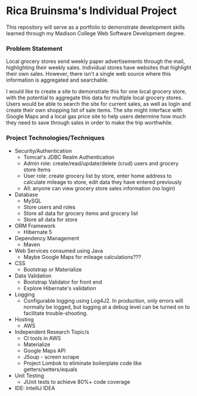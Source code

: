 # Rica Bruinsma's Individual Project

This repository will serve as a portfolio to demonstrate development skills learned through my Madison College Web Software Development degree.

### Problem Statement

Local grocery stores send weekly paper advertisements through the mail, highlighting their weekly sales.  Individual stores have websites that highlight their own sales.  However, there isn't a single web source where this information is aggregated and searchable.

I would like to create a site to demonstrate this for one local grocery store, with the potential to aggregate this data for multiple local grocery stores.  Users would be able to search the site for current sales, as well as login and create their own shopping list of sale items. The site might interface with Google Maps and a local gas price site to help users determine how much they need to save through sales in order to make the trip worthwhile.

### Project Technologies/Techniques 

* Security/Authentication
  * Tomcat's JDBC Realm Authentication
  * Admin role: create/read/update/delete (crud) users and grocery store items
  * User role: create grocery list by store, enter home address to calculate mileage to store, edit data they have entered previously
  * All: anyone can view grocery store sales information (no login)
* Database
  * MySQL
  * Store users and roles
  * Store all data for grocery items and grocery list
  * Store all data for store
* ORM Framework
  * Hibernate 5
* Dependency Management
  * Maven
* Web Services consumed using Java
  * Maybe Google Maps for mileage calculations???
* CSS 
  * Bootstrap or Materialize
* Data Validation
  * Bootstrap Validator for front end
  * Explore Hibernate's validation
* Logging
  * Configurable logging using Log4J2. In production, only errors will normally be logged, but logging at a debug level can be turned on to facilitate trouble-shooting. 
* Hosting
  * AWS
* Independent Research Topic/s
  * CI tools in AWS
  * Materialize
  * Google Maps API
  * JSoup - screen scrape
  * Project Lombok to eliminate boilerplate code like getters/setters/equals
* Unit Testing
  * JUnit tests to achieve 80%+ code coverage 
* IDE: IntelliJ IDEA


